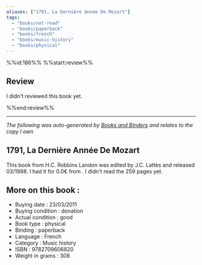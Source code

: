 ```yaml
---
aliases: ["1791, La Dernière Année De Mozart"] 
tags: 
  - "books/not-read" 
  - "books/paperback" 
  - "books/french"
  - "books/music-history"
  - "books/physical"
---
```

%%id:186%%
%%start:review%%
## Review
I didn't reviewed this book yet. 

%%end:review%%

---
_The following was auto-generated by [Books and Binders](Books%20and%20Binders.md) and relates to the copy I own_
## 1791, La Dernière Année De Mozart
This book from H.C. Robbins Landon was edited by J.C. Lattès and released 03/1988. I had it for 0.0€ from . I didn't read the 259 pages yet.

## More on this book :
- Buying date : 23/03/2011
- Buying condition : donation
- Actual condition : good
- Book type : physical
- Binding : paperback
- Language : French
- Category : Music history
- ISBN : 9782709606820
- Weight in grams : 308
